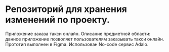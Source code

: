 # Репозиторий для хранения изменений по проекту. 
Приложение заказа такси онлайн. Описание предметной области: данное приложение позволяет пользователям заказывать такси онлайн. Прототип выполнен в Figma. Использован No-code сервис Adalo. 
